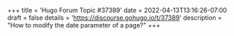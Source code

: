 +++
title = 'Hugo Forum Topic #37389'
date = 2022-04-13T13:16:26-07:00
draft = false
details = 'https://discourse.gohugo.io/t/37389'
description = "How to modify the date parameter of a page?"
+++

